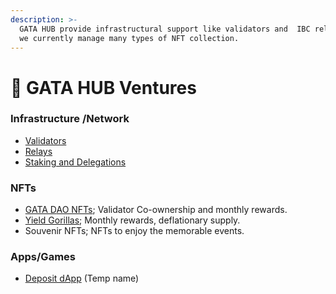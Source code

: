 ```yaml
---
description: >-
  GATA HUB provide infrastructural support like validators and  IBC relays and
  we currently manage many types of NFT collection.
---
```


# 🎯 GATA HUB Ventures

### Infrastructure /Network

* [Validators](gata-validators/)
* [Relays ](gata-relays.md)
* [Staking and Delegations ](gata-nft-dao/gata-dao-staking-delegations.md) &#x20;

### NFTs

* [GATA D](gata-validators/)[AO NFTs](gata-nft-dao/); Validator Co-ownership and monthly rewards. &#x20;
* [Yield Gorillas](yield-gorilla/); Monthly rewards, deflationary supply.
* Souvenir NFTs; NFTs to enjoy the memorable events. &#x20;

### Apps/Games&#x20;

* [Deposit dApp](deposit-dapp.md) (Temp name)
